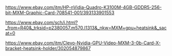 https://www.ebay.com/itm/HP-nVidia-Quadro-K3100M-4GB-GDDR5-256-bit-MXM-Graphic-Card-708541-001/393133901553

https://www.ebay.com/sch/i.html?_from=R40&_trksid=p2380057.m570.l1313&_nkw=MXM+gpu+heatsink&_sacat=0

https://www.ebay.com/itm/Clevo-Nvidia-GPU-Video-MXM-3-0b-Card-X-bracket-heatsink-holder/302054879867
